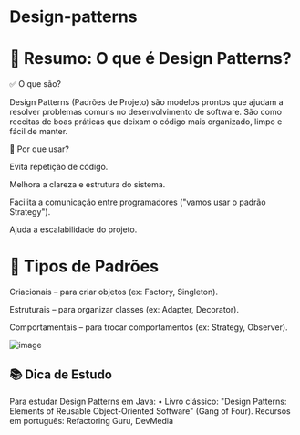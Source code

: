 # Design-patterns 

# 📘 Resumo: O que é Design Patterns?

✅ O que são?

Design Patterns (Padrões de Projeto) são modelos prontos que ajudam a resolver problemas comuns no desenvolvimento de software. São como receitas de boas práticas que deixam o código mais organizado, limpo e fácil de manter.

🎯 Por que usar?

Evita repetição de código.

Melhora a clareza e estrutura do sistema.

Facilita a comunicação entre programadores ("vamos usar o padrão Strategy").

Ajuda a escalabilidade do projeto.

# 📂 Tipos de Padrões

Criacionais – para criar objetos (ex: Factory, Singleton).

Estruturais – para organizar classes (ex: Adapter, Decorator).

Comportamentais – para trocar comportamentos (ex: Strategy, Observer).

![image](https://github.com/user-attachments/assets/a404c648-eba4-4d8b-b3ee-433966dba1cf)

## 📚 Dica de Estudo

Para estudar Design Patterns em Java:
•	Livro clássico: "Design Patterns: Elements of Reusable Object-Oriented Software" (Gang of Four).
Recursos em português: Refactoring Guru, DevMedia
